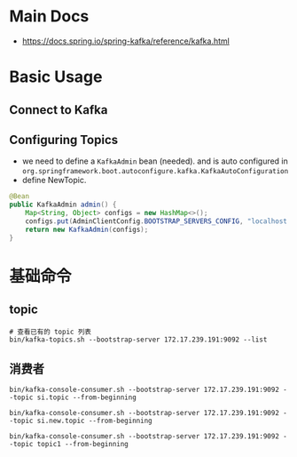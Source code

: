 
# Main Docs
- https://docs.spring.io/spring-kafka/reference/kafka.html

# Basic Usage

## Connect to Kafka

## Configuring Topics

- we need to define a `KafkaAdmin` bean (needed). and is auto configured in `org.springframework.boot.autoconfigure.kafka.KafkaAutoConfiguration`
- define NewTopic.

```java
@Bean
public KafkaAdmin admin() {
    Map<String, Object> configs = new HashMap<>();
    configs.put(AdminClientConfig.BOOTSTRAP_SERVERS_CONFIG, "localhost:9092");
    return new KafkaAdmin(configs);
}
```





# 基础命令

## topic

```shell
# 查看已有的 topic 列表
bin/kafka-topics.sh --bootstrap-server 172.17.239.191:9092 --list

```


## 消费者

```shell
bin/kafka-console-consumer.sh --bootstrap-server 172.17.239.191:9092 --topic si.topic --from-beginning

bin/kafka-console-consumer.sh --bootstrap-server 172.17.239.191:9092 --topic si.new.topic --from-beginning

bin/kafka-console-consumer.sh --bootstrap-server 172.17.239.191:9092 --topic topic1 --from-beginning

```
